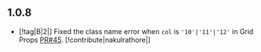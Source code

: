 ## 1.0.8

- [!tag|B|2|] Fixed the class name error when `col` is `'10'|'11'|'12'` in Grid Props [PR#45](https://github.com/any-tdf/stdf/pull/45). [!contribute|nakulrathore|]
